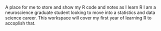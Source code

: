 A place for me to store and show my R code and notes as I learn R
I am a neuroscience graduate student looking to move into a statistics and data science career. This workspace will cover my first year of learning R to accoplish that. 
